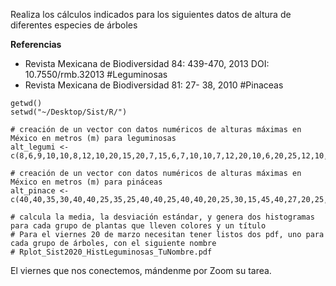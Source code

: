 Realiza los cálculos indicados para los siguientes datos de altura de diferentes especies de árboles

**Referencias**
- Revista Mexicana de Biodiversidad 84: 439-470, 2013 DOI: 10.7550/rmb.32013 #Leguminosas
- Revista Mexicana de Biodiversidad 81: 27- 38, 2010 #Pinaceas
```
getwd()
setwd("~/Desktop/Sist/R/")

# creación de un vector con datos numéricos de alturas máximas en México en metros (m) para leguminosas
alt_legumi <- c(8,6,9,10,10,8,12,10,20,15,20,7,15,6,7,10,10,7,12,20,10,6,20,25,12,10,10,12,16,10,10,18,6,30,20,10,10)

# creación de un vector con datos numéricos de alturas máximas en México en metros (m) para pináceas
alt_pinace <- c(40,40,35,30,40,40,25,35,25,40,40,25,40,40,20,25,30,15,45,40,27,20,25,30,35,30,40,30,40,30,35,20,15,50,20,40,33)

# calcula la media, la desviación estándar, y genera dos histogramas para cada grupo de plantas que lleven colores y un título
# Para el viernes 20 de marzo necesitan tener listos dos pdf, uno para cada grupo de árboles, con el siguiente nombre
# Rplot_Sist2020_HistLeguminosas_TuNombre.pdf
```

El viernes que nos conectemos, mándenme por Zoom su tarea.
